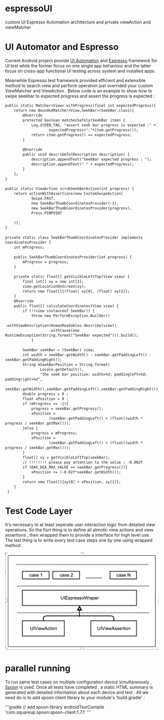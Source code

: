 # espressoUI
custom UI Espresso Automation architecture and private viewAction and viewMatcher 
# UI Automator and Espresso
Current Android project provide [UI Automation][] and [Espresso][] framework for UI test 
while the former focus on one single app behaviour and 
the latter focus on cross-app functional UI testing across system and installed apps.

Meanwhile Espresso test framework provided efficient and extensible method to search view and perform operation 
just overrided your custom ViewMatcher and ViewAction . 
Below code is an example to show how to swipe seekbar to expected progress and assert the progress is expected :

    public static Matcher<View> withProgress(final int expectedProgress){
        return new BoundedMatcher<View,SeekBar>(SeekBar.class){
            @Override
            protected boolean matchesSafely(SeekBar item) {
                Log.d(DEB_TAG, "assert seek bar progress is expected :" +
                        expectedProgress+":"+item.getProgress());
                return item.getProgress() == expectedProgress;
            }

            @Override
            public void describeTo(Description description) {
                description.appendText("SeekBar expected progress : ");
                description.appendText(" " + expectedProgress);
            }
        };
    }

    public static ViewAction scrubSeekBarAction(int progress) {
        return actionWithAssertions(new CustomSwipeAction(
                Swipe.FAST,
                new SeekBarThumbCoordinatesProvider(-1),
                new SeekBarThumbCoordinatesProvider(progress),
                Press.PINPOINT

        ));
    }

    private static class SeekBarThumbCoordinatesProvider implements CoordinatesProvider {
        int mProgress;

        public SeekBarThumbCoordinatesProvider(int progress) {
            mProgress = progress;
        }

        private static float[] getVisibleLeftTop(View view) {
            final int[] xy = new int[2];
            view.getLocationOnScreen(xy);
            return new float[]{(float) xy[0], (float) xy[1]};
        }
        @Override
        public float[] calculateCoordinates(View view) {
            if (!(view instanceof SeekBar)) {
                throw new PerformException.Builder()
                        .withViewDescription(HumanReadables.describe(view))
                        .withCause(new RuntimeException(String.format("SeekBar expected"))).build();
                }

            SeekBar seekBar = (SeekBar) view;
            int width = seekBar.getWidth() - seekBar.getPaddingLeft() - seekBar.getPaddingRight();
            String mSeekBarPosition = String.format(
                    Locale.getDefault(),
                    "the seek bar position: width=%d; paddingleft=%d; paddingright=%d",
                    seekBar.getWidth(),seekBar.getPaddingLeft(),seekBar.getPaddingRight());
            double progress = 0 ;
            float xPosition = 0 ;
            if (mProgress == -1){
                progress = seekBar.getProgress();
                xPosition =
                        (seekBar.getPaddingLeft() + (float)(width * progress / seekBar.getMax()));
            }else {
                progress = mProgress;
                xPosition =
                        (seekBar.getPaddingLeft() + (float)(width * progress / seekBar.getMax()));           
            }
            float[] xy = getVisibleLeftTop(seekBar);
            // !!!!!!!! please pay attention to the value : -0.002f
            if (DAX_DEA_MAX_VALUE == seekBar.getProgress()){
                xPosition += (-0.02f*seekBar.getWidth());
            }
            return new float[]{xy[0] + xPosition, xy[1]};
        }
     }
  
[UI Automation]: https://developer.android.com/training/testing/ui-automator.html
[Espresso]: https://developer.android.com/training/testing/espresso/index.html

# Test Code Layer
It's necessary to at least seperate user interaction logic from detailed view operations. 
So the fisrt thing is to define all atmotic view actions and view assertions , 
then wrapped them to provide a interface for high level use . 
The last thing is to write every test case steps one by one using wrapped method . 

![test code layer](test_code_layer.png)

# parallel running 
To run same test cases on multiple configuration device simultaneously , [Spoon][] is used. Once all tests have completed , a static HTML summary is generated with detailed information about each device and test . 
All we need do is to add spoon client library to your module's 'build.gradle' : 

'''gradle
    // add spoon library
    androidTestCompile 'com.squareup.spoon:spoon-client:1.7.1'
'''

[Spoon]: https://github.com/square/spoon
